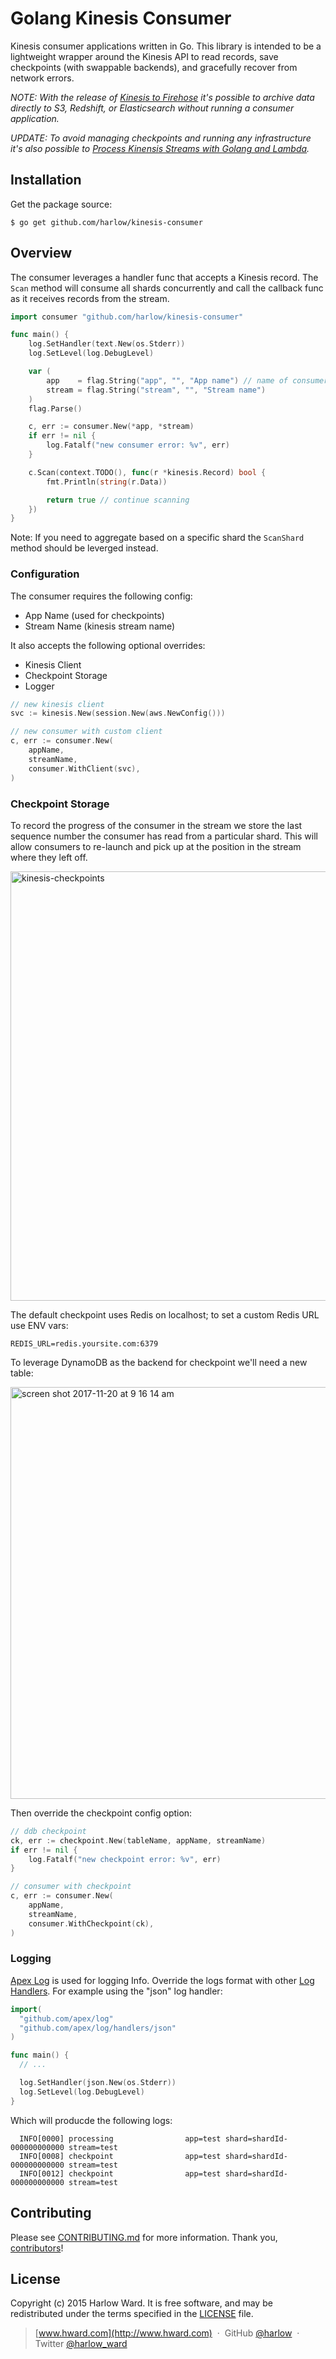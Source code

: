 # Golang Kinesis Consumer

Kinesis consumer applications written in Go. This library is intended to be a lightweight wrapper around the Kinesis API to read records, save checkpoints (with swappable backends), and gracefully recover from network errors.

_NOTE: With the release of [Kinesis to Firehose](http://docs.aws.amazon.com/firehose/latest/dev/writing-with-kinesis-streams.html) it's possible to archive data directly to S3, Redshift, or Elasticsearch without running a consumer application._ 

_UPDATE: To avoid managing checkpoints and running any infrastructure it's also possible to [Process Kinensis Streams with Golang and Lambda](https://medium.com/@harlow/processing-kinesis-streams-w-aws-lambda-and-golang-264efc8f979a)._

## Installation

Get the package source:

    $ go get github.com/harlow/kinesis-consumer

## Overview

The consumer leverages a handler func that accepts a Kinesis record. The `Scan` method will consume all shards concurrently and call the callback func as it receives records from the stream.

```go
import consumer "github.com/harlow/kinesis-consumer"

func main() {
	log.SetHandler(text.New(os.Stderr))
	log.SetLevel(log.DebugLevel)

	var (
		app    = flag.String("app", "", "App name") // name of consumer group
		stream = flag.String("stream", "", "Stream name")
	)
	flag.Parse()

	c, err := consumer.New(*app, *stream)
	if err != nil {
		log.Fatalf("new consumer error: %v", err)
	}

	c.Scan(context.TODO(), func(r *kinesis.Record) bool {
		fmt.Println(string(r.Data))

		return true // continue scanning
	})
}
```

Note: If you need to aggregate based on a specific shard the `ScanShard` method should be leverged instead.

### Configuration

The consumer requires the following config:

* App Name (used for checkpoints)
* Stream Name (kinesis stream name)

It also accepts the following optional overrides:

* Kinesis Client
* Checkpoint Storage
* Logger

```go
// new kinesis client
svc := kinesis.New(session.New(aws.NewConfig()))

// new consumer with custom client
c, err := consumer.New(
	appName, 
	streamName,
	consumer.WithClient(svc),
)
```

### Checkpoint Storage

To record the progress of the consumer in the stream we store the last sequence number the consumer has read from a particular shard. This will allow consumers to re-launch and pick up at the position in the stream where they left off.

<img width="687" alt="kinesis-checkpoints" src="https://user-images.githubusercontent.com/739782/33036582-b6f3c4b4-cde3-11e7-9334-c4bfbe34d984.png">


The default checkpoint uses Redis on localhost; to set a custom Redis URL use ENV vars:

```
REDIS_URL=redis.yoursite.com:6379
```

To leverage DynamoDB as the backend for checkpoint we'll need a new table:

<img width="659" alt="screen shot 2017-11-20 at 9 16 14 am" src="https://user-images.githubusercontent.com/739782/33033316-db85f848-cdd8-11e7-941a-0a87d8ace479.png">

Then override the checkpoint config option:

```go
// ddb checkpoint
ck, err := checkpoint.New(tableName, appName, streamName)
if err != nil {
	log.Fatalf("new checkpoint error: %v", err)
}

// consumer with checkpoint
c, err := consumer.New(
	appName,
	streamName,
	consumer.WithCheckpoint(ck),
)
```

### Logging

[Apex Log](https://medium.com/@tjholowaychuk/apex-log-e8d9627f4a9a#.5x1uo1767) is used for logging Info. Override the logs format with other [Log Handlers](https://github.com/apex/log/tree/master/_examples). For example using the "json" log handler:

```go
import(
  "github.com/apex/log"
  "github.com/apex/log/handlers/json"
)

func main() {
  // ...

  log.SetHandler(json.New(os.Stderr))
  log.SetLevel(log.DebugLevel)
}
```

Which will producde the following logs:

```
  INFO[0000] processing                app=test shard=shardId-000000000000 stream=test
  INFO[0008] checkpoint                app=test shard=shardId-000000000000 stream=test
  INFO[0012] checkpoint                app=test shard=shardId-000000000000 stream=test
```

## Contributing

Please see [CONTRIBUTING.md] for more information. Thank you, [contributors]!

[LICENSE]: /MIT-LICENSE
[CONTRIBUTING.md]: /CONTRIBUTING.md

## License

Copyright (c) 2015 Harlow Ward. It is free software, and may
be redistributed under the terms specified in the [LICENSE] file.

[contributors]: https://github.com/harlow/kinesis-connectors/graphs/contributors

> [www.hward.com](http://www.hward.com) &nbsp;&middot;&nbsp;
> GitHub [@harlow](https://github.com/harlow) &nbsp;&middot;&nbsp;
> Twitter [@harlow_ward](https://twitter.com/harlow_ward)
